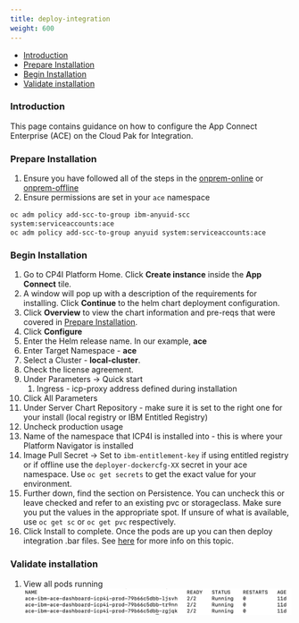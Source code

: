 ```yaml
---
title: deploy-integration
weight: 600
---
```


- [Introduction](#introduction)
- [Prepare Installation](#prepare-installation)
- [Begin Installation](#begin-installation)
- [Validate installation](#validate-installation)

### Introduction
This page contains guidance on how to configure the App Connect Enterprise (ACE) on the Cloud Pak for Integration.

### Prepare Installation

1. Ensure you have followed all of the steps in the [onprem-online](../onprem-online) or [onprem-offline](../onprem-offile)
2. Ensure permissions are set in your `ace` namespace
```
oc adm policy add-scc-to-group ibm-anyuid-scc system:serviceaccounts:ace
oc adm policy add-scc-to-group anyuid system:serviceaccounts:ace
```

### Begin Installation
1. Go to CP4I Platform Home. Click **Create instance** inside the **App Connect** tile.    
1. A window will pop up with a description of the requirements for installing. Click **Continue** to the helm chart deployment configuration.
  2. Click **Overview** to view the chart information and pre-reqs that were covered in [Prepare Installation](#prepare-installation).
3. Click **Configure**
4. Enter the Helm release name. In our example, **ace**
5. Enter Target Namespace - **ace**
6. Select a Cluster - **local-cluster**.
7. Check the license agreement.
8. Under Parameters -> Quick start
   1. Ingress - icp-proxy address defined during installation   
9.  Click All Parameters
10. Under Server Chart Repository - make sure it is set to the right one for your install (local registry or IBM Entitled Registry)
10. Uncheck production usage
11. Name of the namespace that ICP4I is installed into - this is where your Platform Navigator is installed
12. Image Pull Secret -> Set to `ibm-entitlement-key` if using entitled registry or if offline use the `deployer-dockercfg-XX` secret in your ace namespace.  Use `oc get secrets` to get the exact value for your environment.
13. Further down, find the section on Persistence. You can uncheck this or leave checked and refer to an existing pvc or storageclass.  Make sure you put the values in the appropriate spot.  If unsure of what is available, use `oc get sc` or `oc get pvc` respectively.
14. Click Install to complete.  Once the pods are up you can then deploy integration .bar files.  See [here](https://www.ibm.com/support/knowledgecenter/SSTTDS_11.0.0/com.ibm.ace.icp.doc/icp0015_.htm) for more info on this topic.

### Validate installation    

1. View all pods running
    ![](4.ace-pods.png)

